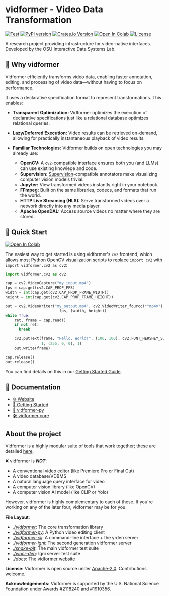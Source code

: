 # vidformer - Video Data Transformation

[![Test](https://github.com/ixlab/vidformer/actions/workflows/test.yml/badge.svg)](https://github.com/ixlab/vidformer/actions/workflows/test.yml)
[![PyPI version](https://img.shields.io/pypi/v/vidformer.svg)](https://pypi.org/project/vidformer/)
[![Crates.io Version](https://img.shields.io/crates/v/vidformer)](https://crates.io/crates/vidformer)
[![Open In Colab](https://colab.research.google.com/assets/colab-badge.svg)](https://colab.research.google.com/github/ixlab/vidformer/blob/main/misc/Colab_Vidformer.ipynb)
[![License](https://img.shields.io/badge/License-Apache%202.0-blue.svg)](https://github.com/ixlab/vidformer/blob/main/LICENSE)


A research project providing infrastructure for video-native interfaces.
Developed by the OSU Interactive Data Systems Lab.

## 🎯 Why vidformer

Vidformer efficiently transforms video data, enabling faster annotation, editing, and processing of video data—without having to focus on performance.

It uses a declarative specification format to represent transformations. This enables:

* **Transparent Optimization:** Vidformer optimizes the execution of declarative specifications just like a relational database optimizes relational queries.
  
* **Lazy/Deferred Execution:** Video results can be retrieved on-demand, allowing for practically instantaneous playback of video results.

* **Familiar Technologies:** Vidformer builds on open technologies you may already use:
  * **OpenCV:** A `cv2`-compatible interface ensures both you (and LLMs) can use  existing knowlege and code.
  * **Supervision:** [Supervision](https://supervision.roboflow.com/latest/)-compatible annotators make visualizing computer vision models trivial.
  * **Jupyter:** View transformed videos instantly right in your notebook.
  * **FFmpeg:** Built on the same libraries, codecs, and formats that run the world.
  * **HTTP Live Streaming (HLS):** Serve transformed videos over a network directly into any media player.
  * **Apache OpenDAL:** Access source videos no matter where they are stored.

## 🚀 Quick Start

[![Open In Colab](https://colab.research.google.com/assets/colab-badge.svg)](https://colab.research.google.com/github/ixlab/vidformer/blob/main/misc/Colab_Vidformer.ipynb)


The easiest way to get started is using vidformer's `cv2` frontend, which allows most Python OpenCV visualization scripts to replace `import cv2` with `import vidformer.cv2 as cv2`:

```python
import vidformer.cv2 as cv2

cap = cv2.VideoCapture("my_input.mp4")
fps = cap.get(cv2.CAP_PROP_FPS)
width = int(cap.get(cv2.CAP_PROP_FRAME_WIDTH))
height = int(cap.get(cv2.CAP_PROP_FRAME_HEIGHT))

out = cv2.VideoWriter("my_output.mp4", cv2.VideoWriter_fourcc(*"mp4v"),
                        fps, (width, height))
while True:
    ret, frame = cap.read()
    if not ret:
      break

    cv2.putText(frame, "Hello, World!", (100, 100), cv2.FONT_HERSHEY_SIMPLEX,
                1, (255, 0, 0), 1)
    out.write(frame)

cap.release()
out.release()
```

You can find details on this in our [Getting Started Guide](https://ixlab.github.io/vidformer/getting-started.html).

## 📘 Documentation

* [🌐 Website](https://ixlab.github.io/vidformer/)
* [🚀 Getting Started](https://ixlab.github.io/vidformer/getting-started.html)
* [🐍 vidformer-py](https://ixlab.github.io/vidformer/vidformer-py.html)
* [🛠️ vidformer core](https://ixlab.github.io/vidformer/vidformer/)

## About the project

Vidformer is a highly modular suite of tools that work together; these are detailed [here](https://ixlab.github.io/vidformer/modules.html).

❌ vidformer is ***NOT***:
* A conventional video editor (like Premiere Pro or Final Cut)
* A video database/VDBMS
* A natural language query interface for video
* A computer vision library (like OpenCV)
* A computer vision AI model (like CLIP or Yolo)

However, vidformer is highly complementary to each of these.
If you're working on any of the later four, vidformer may be for you.

**File Layout**:
- [*./vidformer*](./vidformer/): The core transformation library
- [*./vidformer-py*](./vidformer-py/): A Python video editing client
- [*./vidformer-cli*](./vidformer-cli/): A command-line interface + the yrden server
- [*./vidformer-igni*](./vidformer-igni/): The second generation vidformer server
- [*./snake-pit*](./snake-pit/): The main vidformer test suite
- [*./viper-den*](./viper-den/): Igni server test suite
- [*./docs*](./docs/): The [vidformer website](https://ixlab.github.io/vidformer/)

**License:** Vidformer is open source under [Apache-2.0](./LICENSE).
Contributions welcome.

**Acknowledgements:** Vidformer is supported by the U.S. National Science Foundation under Awards #2118240 and #1910356.
